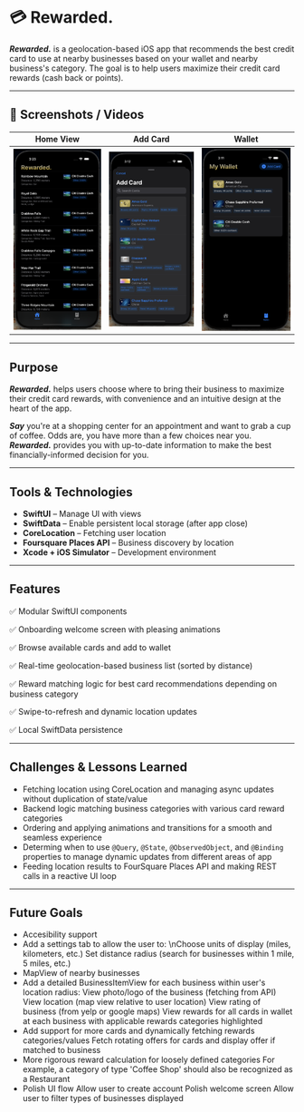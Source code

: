 # 💳 Rewarded.

***Rewarded.*** is a geolocation-based iOS app that recommends the best credit card to use at nearby businesses based on your wallet and nearby business's category. The goal is to help users maximize their credit card rewards (cash back or points). 

---

## 📸 Screenshots / Videos

| Home View | Add Card | Wallet |
|----------------|-----------|--------|
| ![Home Screen](Homeview.png) | ![Add Cards](Addcard.png) | ![Wallet](wallet.png) |


---

## Purpose

***Rewarded.*** helps users choose where to bring their business to maximize their credit card rewards, with convenience and an intuitive design at the heart of the app. 

***Say*** you're at a shopping center for an appointment and want to grab a cup of coffee. Odds are, you have more than a few choices near you. ***Rewarded.*** provides you with up-to-date information to make the best financially-informed decision for you. 

---

## Tools & Technologies

- **SwiftUI** – Manage UI with views
- **SwiftData** – Enable persistent local storage (after app close)
- **CoreLocation** – Fetching user location
- **Foursquare Places API** – Business discovery by location
- **Xcode + iOS Simulator** – Development environment

---

## Features

✅ Modular SwiftUI components  

✅ Onboarding welcome screen with pleasing animations

✅ Browse available cards and add to wallet 

✅ Real-time geolocation-based business list (sorted by distance)  

✅ Reward matching logic for best card recommendations depending on business category 

✅ Swipe-to-refresh and dynamic location updates  

✅ Local SwiftData persistence  

---

## Challenges & Lessons Learned

- Fetching location using CoreLocation and managing async updates without duplication of state/value
- Backend logic matching business categories with various card reward categories  
- Ordering and applying animations and transitions for a smooth and seamless experience
- Determing when to use `@Query`, `@State`, `@ObservedObject`, and `@Binding` properties to manage dynamic updates from different areas of app  
- Feeding location results to FourSquare Places API and making REST calls in a reactive UI loop  


---

## Future Goals

- Accesibility support
- Add a settings tab to allow the user to:
  \nChoose units of display (miles, kilometers, etc.)
  Set distance radius (search for businesses within 1 mile, 5 miles, etc.)
- MapView of nearby businesses
- Add a detailed BusinessItemView for each business within user's location radius:
  View photo/logo of the business (fetching from API)
  View location (map view relative to user location)
  View rating of business (from yelp or google maps)
  View rewards for all cards in wallet at each business with applicable rewards categories highlighted
- Add support for more cards and dynamically fetching rewards categories/values
  Fetch rotating offers for cards and display offer if matched to business
- More rigorous reward calculation for loosely defined categories
  For example, a category of type 'Coffee Shop' should also be recognized as a Restaurant
- Polish UI flow
  Allow user to create account
  Polish welcome screen
  Allow user to filter types of businesses displayed


